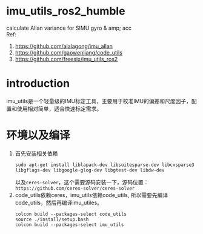 # imu_utils_ros2_humble
calculate Allan variance for SIMU gyro & amp; acc  
Ref:  
1. https://github.com/alalagong/imu_allan
2. https://github.com/gaowenliang/code_utils
3. https://github.com/freesix/imu_utils_ros2

# introduction

imu_utils是一个轻量级的IMU标定工具，主要用于校准IMU的偏差和尺度因子，配置和使用相对简单，适合快速标定需求。

# 环境以及编译

1. 首先安装相关依赖
    ```
    sudo apt-get install liblapack-dev libsuitesparse-dev libcxsparse3 libgflags-dev libgoogle-glog-dev libgtest-dev libdw-dev
    ```
    以及`ceres-solver`，这个需要源码安装一下，源码位置：`https://github.com/ceres-solver/ceres-solver`
2. code_utils依赖ceres，imu_utils依赖code_utils, 所以需要先编译code_utils，然后再编译imu_utiles。
    ```
    colcon build --packages-select code_utils
    source ./install/setup.bash
    colcon build --packages-select imu_utils
    ```
